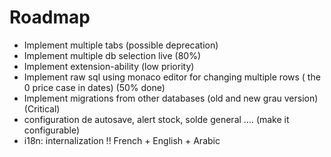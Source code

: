 # Roadmap

- Implement multiple tabs (possible deprecation)
- Implement multiple db selection live (80%)
- Implement extension-ability (low priority)
- Implement raw sql using monaco editor for changing multiple rows ( the 0 price case in dates) (50% done)
- Implement migrations from other databases (old and new grau version) (Critical)
- configuration de autosave, alert stock, solde general .... (make it configurable)
- i18n: internalization !! French + English + Arabic
